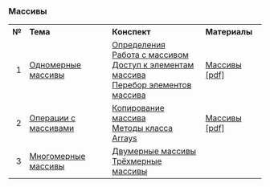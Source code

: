 ### Массивы

<table>
    <tr>
        <th align="right">№</th>
        <th align="left">Тема</th>
        <th align="left">Конспект</th>
        <th align="left">Материалы</th>
    </tr>
    <tr>
        <td align="right">1</td>
        <td><a href="Arrays.md">Одномерные массивы</a></td>
        <td>
            <a href="Arrays.md#definitions">Определения</a><br/>
            <a href="Arrays.md#simple-array">Работа с массивом</a><br/>
            <a href="Arrays.md#elements">Доступ к элементам массива</a><br/>
            <a href="Arrays.md#iterating">Перебор элементов массива</a>
        </td>
        <td><a href="Arrays.pdf">Массивы [pdf]</a></td>
    </tr>
    <tr>
        <td align="right">2</td>
        <td><a href="ArraysOperations.md">Операции с массивами</a></td>
        <td>
            <a href="ArraysOperations.md#copying">Копирование массива</a><br/>
            <a href="ArraysOperations.md#arrays">Методы класса Arrays</a>
        </td>
        <td><a href="Arrays.pdf">Массивы [pdf]</a></td>
    </tr>
    <tr>
        <td align="right">3</td>
        <td><a href="MultiDimensionalArrays.md">Многомерные массивы</a></td>
        <td>
            <a href="MultiDimensionalArrays.md#2d-array">Двумерные массивы</a><br/>
            <a href="MultiDimensionalArrays.md#3d-array">Трёхмерные массивы</a>
        </td>
        <td></td>
    </tr>
</table>
